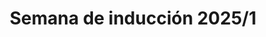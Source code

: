 ---
title: Semana de inducción 2025/1
hide_title: true
sections:
  - type: content_section
    image: images/ESIME.webp
    image_id: esime
    image_alt: ESIME Unidad Zacatenco
  - type: welcome
    h1: ¡Bienvenida, bienvenido al
    h3: Instituto Politécnico Nacional!
    text: A continuación ingresa la información requerida de forma correcta para continuar con tu proceso de inscripción y asginarte un grupo.
  - type: boton
    label: Comenzar
    url: /induccion/registro
seo:
  title: Semana de inducción 2025/1
  description: Formulario de registro ESIME Unidad Zacatenco.
  extra:
    - name: 'og:type'
      value: website
      keyName: property
    - name: 'og:title'
      value: Semana de inducción 2025/1
      keyName: property
    - name: 'og:description'
      value: Formulario de registro ESIME Unidad Zacatenco.
      keyName: property
    - name: 'og:image'
      value: images/seo.png
      keyName: property
      relativeUrl: true
    - name: 'twitter:card'
      value: summary_large_image
    - name: 'twitter:title'
      value: Semana de inducción 2025/1
    - name: 'twitter:description'
      value: Formulario de registro ESIME Unidad Zacatenco.
    - name: 'twitter:image'
      value: images/seo.png
      relativeUrl: true
layout: advanced
---